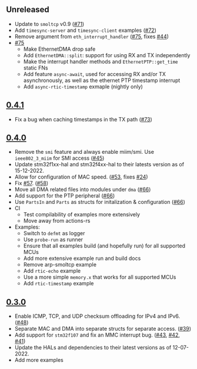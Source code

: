 ## Unreleased
* Update to `smoltcp` v0.9 ([#71])
* Add `timesync-server` and `timesync-client` examples ([#72])
* Remove argument from `eth_interrupt_handler` ([#75], fixes [#44])
* [#75]
    * Make EthernetDMA drop safe
    * Add `EthernetDMA::split`: support for using RX and TX independently
    * Make the interrupt handler methods and `EthernetPTP::get_time` static FNs
    * Add feature `async-await`, used for accessing RX and/or TX asynchronously, as well as the ethernet PTP timestamp interrupt
    * Add `async-rtic-timestamp` exmaple (nightly only)

[#44]: https://github.com/stm32-rs/stm32-eth/issues/44
[#71]: https://github.com/stm32-rs/stm32-eth/pull/71
[#72]: https://github.com/stm32-rs/stm32-eth/pull/72
[#75]: https://github.com/stm32-rs/stm32-eth/pull/75

## [0.4.1](https://github.com/stm32-rs/stm32-eth/tree/v0.4.1)
* Fix a bug when caching timestamps in the TX path ([#73])

[#73]: https://github.com/stm32-rs/stm32-eth/pull/73

## [0.4.0](https://github.com/stm32-rs/stm32-eth/tree/v0.4.0)
* Remove the `smi` feature and always enable miim/smi. Use `ieee802_3_miim` for SMI access ([#45])
* Update stm32f1xx-hal and stm32f4xx-hal to their latests version as of 15-12-2022.
* Allow for configuration of MAC speed. ([#53], fixes [#24])
* Fix [#57](https://github.com/stm32-rs/stm32-eth/issues/57). ([#58])
* Move all DMA related files into modules under `dma` ([#66])
* Add support for the PTP peripheral ([#66])
* Use `PartsIn` and `Parts` as structs for initalization & configuration ([#66])
* CI
    * Test compilability of examples more extensively
    * Move away from actions-rs
* Examples:
    * Switch to `defmt` as logger
    * Use `probe-run` as runner
    * Ensure that all examples build (and hopefully run) for all supported MCUs
    * Add more extensive example run and build docs
    * Remove arp-smoltcp example
    * Add `rtic-echo` example
    * Use a more simple `memory.x` that works for all supported MCUs
    * Add `rtic-timestamp` example

[#45]: https://github.com/stm32-rs/stm32-eth/pull/45
[#24]: https://github.com/stm32-rs/stm32-eth/pull/24
[#53]: https://github.com/stm32-rs/stm32-eth/pull/53
[#58]: https://github.com/stm32-rs/stm32-eth/pull/58
[#66]: https://github.com/stm32-rs/stm32-eth/pull/66

## [0.3.0](https://github.com/stm32-rs/stm32-eth/tree/v0.3.0)

* Enable ICMP, TCP, and UDP checksum offloading for IPv4 and IPv6. ([#48])
* Separate MAC and DMA into separate structs for separate access. ([#39])
* Add support for `stm32f107` and fix an MMC interrupt bug. ([#43], [#42], [#41])
* Update the HALs and dependencies to their latest versions as of 12-07-2022.
* Add more examples

[#48]: https://github.com/stm32-rs/stm32-eth/pull/48
[#39]: https://github.com/stm32-rs/stm32-eth/pull/39
[#43]: https://github.com/stm32-rs/stm32-eth/pull/43
[#42]: https://github.com/stm32-rs/stm32-eth/pull/42
[#41]: https://github.com/stm32-rs/stm32-eth/pull/41